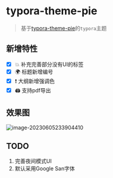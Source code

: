 # typora-theme-pie

> 基于[typora-theme-pie](https://github.com/kevinzhao2233/typora-theme-pie)的`typora`主题

## 新增特性

- [x]  :collision: 补充完善部分没有UI的标签
- [x]  :earth_africa: 标题新增编号
- [x]  :heavy_exclamation_mark: 大纲新增强调色
- [x]   :printer: 支持pdf导出

## 效果图

![image-20230605233904410](C:\Users\un1ink\AppData\Roaming\Typora\typora-user-images\image-20230605233904410.png)

## TODO

1. 完善夜间模式UI
2. 默认采用Google San字体
